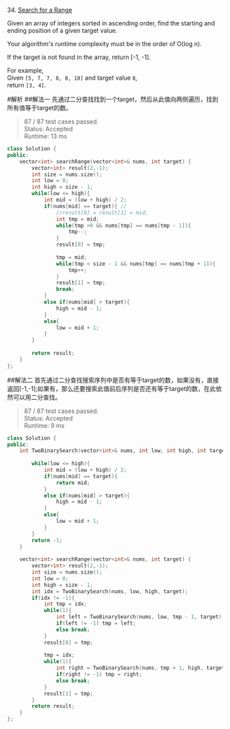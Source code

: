 34\. [Search for a Range](https://leetcode.com/problems/search-for-a-range)

Given an array of integers sorted in ascending order, find the starting and ending position of a given target value.

Your algorithm's runtime complexity must be in the order of O(log n).

If the target is not found in the array, return [-1, -1].

For example,  
Given `[5, 7, 7, 8, 8, 10]` and target value `8`,  
return `[3, 4]`.

#解析
##解法一
先通过二分查找找到一个target，然后从此值向两侧遍历，找到所有值等于target的数。

> 87 / 87 test cases passed.  
Status: Accepted  
Runtime: 13 ms  

```cpp
class Solution {
public:
    vector<int> searchRange(vector<int>& nums, int target) {
        vector<int> result(2,-1);
        int size = nums.size();
        int low = 0;
        int high = size - 1;
        while(low <= high){
            int mid = (low + high) / 2;
            if(nums[mid] == target){ //
                //result[0] = result[1] = mid;
                int tmp = mid;
                while(tmp >0 && nums[tmp] == nums[tmp - 1]){
                    tmp--;
                }
                result[0] = tmp;
                
                tmp = mid;
                while(tmp < size - 1 && nums[tmp] == nums[tmp + 1]){
                    tmp++;
                }
                result[1] = tmp;
                break;
            }
            else if(nums[mid] > target){
                high = mid - 1;
            }
            else{
                low = mid + 1;
            }
        }
        
        return result;
    }
};
```

##解法二
首先通过二分查找搜索序列中是否有等于target的数，如果没有，直接返回[-1,-1];如果有，那么还要搜索此值前后序列是否还有等于target的数，在此依然可以用二分查找。

> 87 / 87 test cases passed.  
Status: Accepted  
Runtime: 9 ms  

```cpp
class Solution {
public:
    int TwoBinarySearch(vector<int>& nums, int low, int high, int target){
        
        while(low <= high){
            int mid = (low + high) / 2;
            if(nums[mid] == target){ 
                return mid;
            }
            else if(nums[mid] > target){
                high = mid - 1;
            }
            else{
                low = mid + 1;
            }
        }
        return -1;
    }
    
    vector<int> searchRange(vector<int>& nums, int target) {
        vector<int> result(2,-1);
        int size = nums.size();
        int low = 0;
        int high = size - 1;
        int idx = TwoBinarySearch(nums, low, high, target);
        if(idx != -1){
            int tmp = idx;
            while(1){
                int left = TwoBinarySearch(nums, low, tmp - 1, target);
                if(left != -1) tmp = left;
                else break;
            }
            result[0] = tmp;
            
            tmp = idx;
            while(1){
                int right = TwoBinarySearch(nums, tmp + 1, high, target);
                if(right != -1) tmp = right;
                else break;
            }
            result[1] = tmp;
        }        
        return result;
    }
};
```
